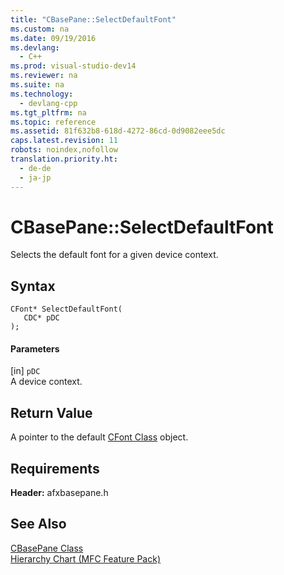 ```yaml
---
title: "CBasePane::SelectDefaultFont"
ms.custom: na
ms.date: 09/19/2016
ms.devlang: 
  - C++
ms.prod: visual-studio-dev14
ms.reviewer: na
ms.suite: na
ms.technology: 
  - devlang-cpp
ms.tgt_pltfrm: na
ms.topic: reference
ms.assetid: 81f632b8-618d-4272-86cd-0d9082eee5dc
caps.latest.revision: 11
robots: noindex,nofollow
translation.priority.ht: 
  - de-de
  - ja-jp
---
```

# CBasePane::SelectDefaultFont
Selects the default font for a given device context.  
  
## Syntax  
  
```  
CFont* SelectDefaultFont(  
   CDC* pDC  
);  
```  
  
#### Parameters  
 [in] `pDC`  
 A device context.  
  
## Return Value  
 A pointer to the default [CFont Class](../vs140/CFont-Class.md) object.  
  
## Requirements  
 **Header:** afxbasepane.h  
  
## See Also  
 [CBasePane Class](../vs140/CBasePane-Class.md)   
 [Hierarchy Chart (MFC Feature Pack)](../vs140/Hierarchy-Chart.md)
